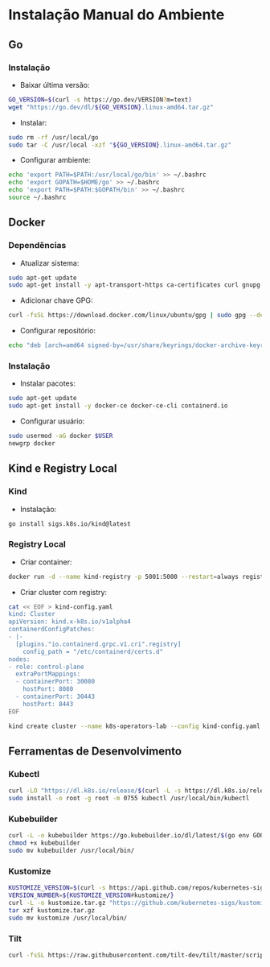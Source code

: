# Instalação Manual do Ambiente

## Go

### Instalação

- Baixar última versão:

```bash
GO_VERSION=$(curl -s https://go.dev/VERSION?m=text)
wget "https://go.dev/dl/${GO_VERSION}.linux-amd64.tar.gz"
```

- Instalar:

```bash
sudo rm -rf /usr/local/go
sudo tar -C /usr/local -xzf "${GO_VERSION}.linux-amd64.tar.gz"
```

- Configurar ambiente:

```bash
echo 'export PATH=$PATH:/usr/local/go/bin' >> ~/.bashrc
echo 'export GOPATH=$HOME/go' >> ~/.bashrc
echo 'export PATH=$PATH:$GOPATH/bin' >> ~/.bashrc
source ~/.bashrc
```

## Docker

### Dependências

- Atualizar sistema:

```bash
sudo apt-get update
sudo apt-get install -y apt-transport-https ca-certificates curl gnupg lsb-release
```

- Adicionar chave GPG:

```bash
curl -fsSL https://download.docker.com/linux/ubuntu/gpg | sudo gpg --dearmor -o /usr/share/keyrings/docker-archive-keyring.gpg
```

- Configurar repositório:

```bash
echo "deb [arch=amd64 signed-by=/usr/share/keyrings/docker-archive-keyring.gpg] https://download.docker.com/linux/ubuntu $(lsb_release -cs) stable" | sudo tee /etc/apt/sources.list.d/docker.list > /dev/null
```

### Instalação

- Instalar pacotes:

```bash
sudo apt-get update
sudo apt-get install -y docker-ce docker-ce-cli containerd.io
```

- Configurar usuário:

```bash
sudo usermod -aG docker $USER
newgrp docker
```

## Kind e Registry Local

### Kind

- Instalação:

```bash
go install sigs.k8s.io/kind@latest
```

### Registry Local

- Criar container:

```bash
docker run -d --name kind-registry -p 5001:5000 --restart=always registry:2
```

- Criar cluster com registry:

```bash
cat << EOF > kind-config.yaml
kind: Cluster
apiVersion: kind.x-k8s.io/v1alpha4
containerdConfigPatches:
- |-
  [plugins."io.containerd.grpc.v1.cri".registry]
    config_path = "/etc/containerd/certs.d"
nodes:
- role: control-plane
  extraPortMappings:
  - containerPort: 30080
    hostPort: 8080
  - containerPort: 30443
    hostPort: 8443
EOF

kind create cluster --name k8s-operators-lab --config kind-config.yaml
```

## Ferramentas de Desenvolvimento

### Kubectl

```bash
curl -LO "https://dl.k8s.io/release/$(curl -L -s https://dl.k8s.io/release/stable.txt)/bin/linux/amd64/kubectl"
sudo install -o root -g root -m 0755 kubectl /usr/local/bin/kubectl
```

### Kubebuilder

```bash
curl -L -o kubebuilder https://go.kubebuilder.io/dl/latest/$(go env GOOS)/$(go env GOARCH)
chmod +x kubebuilder
sudo mv kubebuilder /usr/local/bin/
```

### Kustomize

```bash
KUSTOMIZE_VERSION=$(curl -s https://api.github.com/repos/kubernetes-sigs/kustomize/releases/latest | jq -r .tag_name)
VERSION_NUMBER=${KUSTOMIZE_VERSION#kustomize/}
curl -L -o kustomize.tar.gz "https://github.com/kubernetes-sigs/kustomize/releases/download/kustomize%2F${VERSION_NUMBER}/kustomize_${VERSION_NUMBER}_linux_amd64.tar.gz"
tar xzf kustomize.tar.gz
sudo mv kustomize /usr/local/bin/
```

### Tilt

```bash
curl -fsSL https://raw.githubusercontent.com/tilt-dev/tilt/master/scripts/install.sh | bash
```
